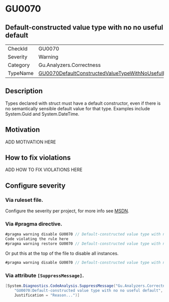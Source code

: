 # GU0070
## Default-constructed value type with no no useful default

<!-- start generated table -->
<table>
<tr>
  <td>CheckId</td>
  <td>GU0070</td>
</tr>
<tr>
  <td>Severity</td>
  <td>Warning</td>
</tr>
<tr>
  <td>Category</td>
  <td>Gu.Analyzers.Correctness</td>
</tr>
<tr>
  <td>TypeName</td>
  <td><a href="https://github.com/JohanLarsson/Gu.Analyzers/blob/master/Gu.Analyzers.Analyzers/GU0070DefaultConstructedValueTypeWithNoUsefulDefault.cs">GU0070DefaultConstructedValueTypeWithNoUsefulDefault</a></td>
</tr>
</table>
<!-- end generated table -->

## Description

Types declared with struct must have a default constructor, even if there is no semantically sensible default value for that type. Examples include System.Guid and System.DateTime.

## Motivation

ADD MOTIVATION HERE

## How to fix violations

ADD HOW TO FIX VIOLATIONS HERE

<!-- start generated config severity -->
## Configure severity

### Via ruleset file.

Configure the severity per project, for more info see [MSDN](https://msdn.microsoft.com/en-us/library/dd264949.aspx).

### Via #pragma directive.
```C#
#pragma warning disable GU0070 // Default-constructed value type with no no useful default
Code violating the rule here
#pragma warning restore GU0070 // Default-constructed value type with no no useful default
```

Or put this at the top of the file to disable all instances.
```C#
#pragma warning disable GU0070 // Default-constructed value type with no no useful default
```

### Via attribute `[SuppressMessage]`.

```C#
[System.Diagnostics.CodeAnalysis.SuppressMessage("Gu.Analyzers.Correctness", 
    "GU0070:Default-constructed value type with no no useful default", 
    Justification = "Reason...")]
```
<!-- end generated config severity -->